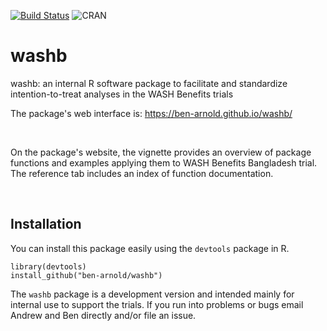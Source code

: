 [![Build Status](https://travis-ci.com/ben-arnold/washb.svg)](https://travis-ci.com/ben-arnold/washb)
![CRAN](http://www.r-pkg.org/badges/version/washb)

# washb  
washb: an internal R software package to facilitate and standardize intention-to-treat analyses in the WASH Benefits trials

The package's web interface is: https://ben-arnold.github.io/washb/

<br>

On the package's website, the vignette provides an overview of package functions and examples applying them to WASH Benefits Bangladesh trial. The reference tab includes an index of function documentation.

<br>

## Installation  

You can install this package easily using the `devtools` package in R.

```
library(devtools)  
install_github("ben-arnold/washb")  
```

The `washb` package is a development version and intended mainly for internal use to support the trials. If you run into problems or bugs email Andrew and Ben directly and/or file an issue.
